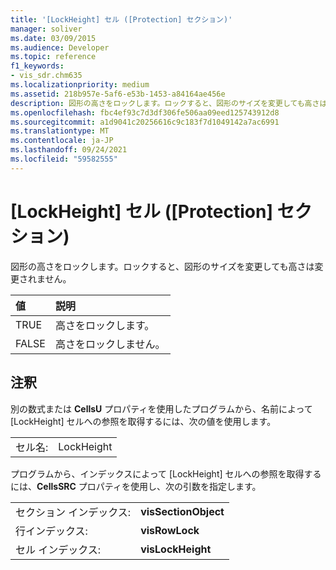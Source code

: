 ```yaml
---
title: '[LockHeight] セル ([Protection] セクション)'
manager: soliver
ms.date: 03/09/2015
ms.audience: Developer
ms.topic: reference
f1_keywords:
- vis_sdr.chm635
ms.localizationpriority: medium
ms.assetid: 218b957e-5af6-e53b-1453-a84164ae456e
description: 図形の高さをロックします。ロックすると、図形のサイズを変更しても高さは変更されません。
ms.openlocfilehash: fbc4ef93c7d3df306fe506aa09eed125743912d8
ms.sourcegitcommit: a1d9041c20256616c9c183f7d1049142a7ac6991
ms.translationtype: MT
ms.contentlocale: ja-JP
ms.lasthandoff: 09/24/2021
ms.locfileid: "59582555"
---
```

# <a name="lockheight-cell-protection-section"></a>[LockHeight] セル ([Protection] セクション)

図形の高さをロックします。ロックすると、図形のサイズを変更しても高さは変更されません。
  
|**値**|**説明**|
|:-----|:-----|
| TRUE  <br/> | 高さをロックします。  <br/> |
| FALSE  <br/> | 高さをロックしません。  <br/> |
   
## <a name="remarks"></a>注釈

別の数式または **CellsU** プロパティを使用したプログラムから、名前によって [LockHeight] セルへの参照を取得するには、次の値を使用します。 
  
|||
|:-----|:-----|
| セル名:  <br/> | LockHeight  <br/> |
   
プログラムから、インデックスによって [LockHeight] セルへの参照を取得するには、**CellsSRC** プロパティを使用し、次の引数を指定します。 
  
|||
|:-----|:-----|
| セクション インデックス:  <br/> |**visSectionObject** <br/> |
| 行インデックス:  <br/> |**visRowLock** <br/> |
| セル インデックス:  <br/> |**visLockHeight** <br/> |
   

